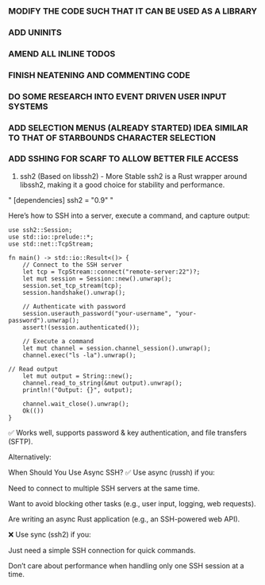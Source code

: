 ### MODIFY THE CODE SUCH THAT IT CAN BE USED AS A LIBRARY 

### ADD UNINITS

### AMEND ALL INLINE TODOS

### FINISH NEATENING AND COMMENTING CODE

### DO SOME RESEARCH INTO EVENT DRIVEN USER INPUT SYSTEMS

### ADD SELECTION MENUS (ALREADY STARTED) IDEA SIMILAR TO THAT OF STARBOUNDS CHARACTER SELECTION

### ADD SSHING FOR SCARF TO ALLOW BETTER FILE ACCESS

1. ssh2 (Based on libssh2) - More Stable
ssh2 is a Rust wrapper around libssh2, making it a good choice for stability and performance.

"
[dependencies]
ssh2 = "0.9"
"

Here’s how to SSH into a server, execute a command, and capture output:


```
use ssh2::Session;
use std::io::prelude::*;
use std::net::TcpStream;

fn main() -> std::io::Result<()> {
    // Connect to the SSH server
    let tcp = TcpStream::connect("remote-server:22")?;
    let mut session = Session::new().unwrap();
    session.set_tcp_stream(tcp);
    session.handshake().unwrap();

    // Authenticate with password
    session.userauth_password("your-username", "your-password").unwrap();
    assert!(session.authenticated());

    // Execute a command
    let mut channel = session.channel_session().unwrap();
    channel.exec("ls -la").unwrap();

// Read output
    let mut output = String::new();
    channel.read_to_string(&mut output).unwrap();
    println!("Output: {}", output);

    channel.wait_close().unwrap();
    Ok(())
}
```
✅ Works well, supports password & key authentication, and file transfers (SFTP).


Alternatively:


When Should You Use Async SSH?
✅ Use async (russh) if you:

Need to connect to multiple SSH servers at the same time.

Want to avoid blocking other tasks (e.g., user input, logging, web requests).

Are writing an async Rust application (e.g., an SSH-powered web API).

❌ Use sync (ssh2) if you:

Just need a simple SSH connection for quick commands.

Don’t care about performance when handling only one SSH session at a time.
